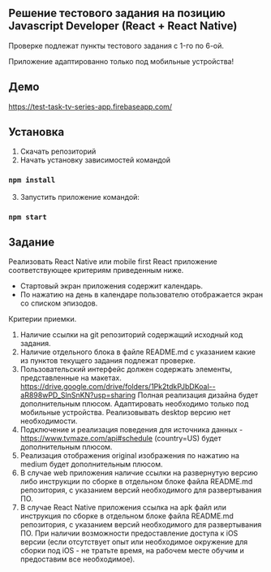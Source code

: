 
## Решение тестового задания на позицию Javascript Developer (React + React Native)

Проверке подлежат пункты тестового задания c 1-го по 6-ой.

Приложение адаптированно только под мобильные устройства!

## Демо
https://test-task-tv-series-app.firebaseapp.com/


## Установка
1) Скачать репозиторий
2) Начать установку зависимостей командой
### `npm install`
3) Запустить приложение командой:
### `npm start`



## Задание
Реализовать React Native или mobile first React приложение соответствующее критериям приведенным ниже.
- Стартовый экран приложения содержит календарь.
- По нажатию на день в календаре пользователю отображается экран со списком эпизодов.

Критерии приемки.
1. Наличие ссылки на git репозиторий содержащий исходный код задания.
2. Наличие отдельного блока в файле README.md с указанием какие из пунктов текущего задания подлежат проверке. 
3. Пользовательский интерфейс должен содержать элементы, представленные на макетах. 
https://drive.google.com/drive/folders/1Pk2tdkPJbDKoal--aR898wPD_SlnSnKN?usp=sharing 
Полная реализация дизайна будет дополнительным плюсом. Адаптировать необходимо только под мобильные устройства. Реализовывать desktop версию нет необходимости. 
4. Подключение и реализация поведения для источника данных - https://www.tvmaze.com/api#schedule  (country=US) будет дополнительным плюсом.  
5. Реализация отображения original изображения по нажатию на medium будет дополнительным плюсом.
6. В случае web приложения наличие ссылки на развернутую версию либо инструкции по сборке в отдельном блоке файла README.md репозитория, с указанием версий необходимого для развертывания ПО.
7. В случае React Native приложения ссылка на apk файл или инструкция по сборке  в отдельном блоке файла README.md репозитория, с указанием версий необходимого для развертывания ПО. При наличии возможности предоставление доступа к iOS версии (если отсутствует опыт или необходимое окружение для сборки под iOS - не тратьте время, на рабочем месте обучим и предоставим все необходимое).



